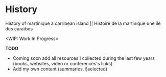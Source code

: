 # History
History of martinique a carribean island || Histoire de la martinique une île des caraïbes

<WIP: Work In Progress>

**TODO**
* Coming soon add all resources I collected during the last few years (books, websites, video or conferences's links)
* Add my own content (summaries, §selected)
